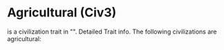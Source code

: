 # Agricultural (Civ3)

 is a civilization trait in "".
Detailed Trait info.
The following civilizations are agricultural: